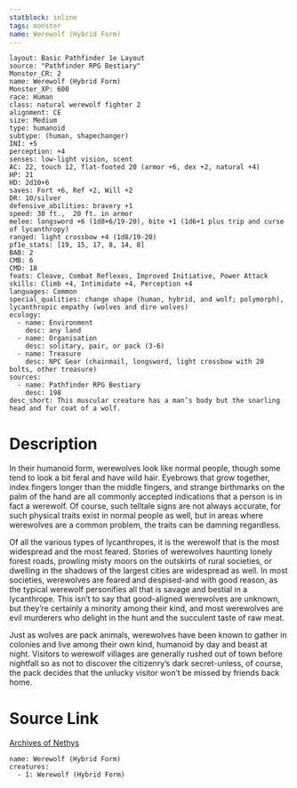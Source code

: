 ```yaml
---
statblock: inline
tags: monster
name: Werewolf (Hybrid Form)
---
```

```statblock
layout: Basic Pathfinder 1e Layout
source: "Pathfinder RPG Bestiary"
Monster_CR: 2
name: Werewolf (Hybrid Form)
Monster_XP: 600
race: Human
class: natural werewolf fighter 2
alignment: CE
size: Medium
type: humanoid
subtype: (human, shapechanger)
INI: +5
perception: +4
senses: low-light vision, scent
AC: 22, touch 12, flat-footed 20 (armor +6, dex +2, natural +4)
HP: 21
HD: 2d10+6
saves: Fort +6, Ref +2, Will +2
DR: 10/silver
defensive_abilities: bravery +1
speed: 30 ft.,  20 ft. in armor
melee: longsword +6 (1d8+6/19-20), bite +1 (1d6+1 plus trip and curse of lycanthropy)
ranged: light crossbow +4 (1d8/19-20)
pf1e_stats: [19, 15, 17, 8, 14, 8]
BAB: 2
CMB: 6
CMD: 18
feats: Cleave, Combat Reflexes, Improved Initiative, Power Attack
skills: Climb +4, Intimidate +4, Perception +4
languages: Common
special_qualities: change shape (human, hybrid, and wolf; polymorph), lycanthropic empathy (wolves and dire wolves)
ecology:
  - name: Environment
    desc: any land
  - name: Organisation
    desc: solitary, pair, or pack (3-6)
  - name: Treasure
    desc: NPC Gear (chainmail, longsword, light crossbow with 20 bolts, other treasure)
sources:
  - name: Pathfinder RPG Bestiary
    desc: 198
desc_short: This muscular creature has a man’s body but the snarling head and fur coat of a wolf.
```
# Description
In their humanoid form, werewolves look like normal people, though some tend to look a bit feral and have wild hair. Eyebrows that grow together, index fingers longer than the middle fingers, and strange birthmarks on the palm of the hand are all commonly accepted indications that a person is in fact a werewolf. Of course, such telltale signs are not always accurate, for such physical traits exist in normal people as well, but in areas where werewolves are a common problem, the traits can be damning regardless.

Of all the various types of lycanthropes, it is the werewolf that is the most widespread and the most feared. Stories of werewolves haunting lonely forest roads, prowling misty moors on the outskirts of rural societies, or dwelling in the shadows of the largest cities are widespread as well. In most societies, werewolves are feared and despised-and with good reason, as the typical werewolf personifies all that is savage and bestial in a lycanthrope. This isn’t to say that good-aligned werewolves are unknown, but they’re certainly a minority among their kind, and most werewolves are evil murderers who delight in the hunt and the succulent taste of raw meat.

Just as wolves are pack animals, werewolves have been known to gather in colonies and live among their own kind, humanoid by day and beast at night. Visitors to werewolf villages are generally rushed out of town before nightfall so as not to discover the citizenry’s dark secret-unless, of course, the pack decides that the unlucky visitor won’t be missed by friends back home.
# Source Link
[Archives of Nethys](https://aonprd.com/MonsterDisplay.aspx?ItemName=Werewolf%20(Hybrid%20Form))
```encounter-table
name: Werewolf (Hybrid Form)
creatures:
  - 1: Werewolf (Hybrid Form)
```

